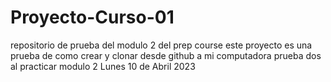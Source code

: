 # Proyecto-Curso-01
repositorio de prueba del modulo 2 del prep course
este proyecto es una prueba de como crear y clonar desde github a mi computadora
 prueba dos al practicar modulo 2 Lunes 10 de Abril 2023
 